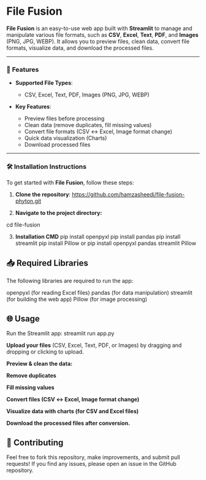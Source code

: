 # File Fusion

**File Fusion** is an easy-to-use web app built with **Streamlit** to manage and manipulate various file formats, such as **CSV**, **Excel**, **Text**, **PDF**, and **Images** (PNG, JPG, WEBP). It allows you to preview files, clean data, convert file formats, visualize data, and download the processed files.

---

### 🚀 **Features**

- **Supported File Types**:
  - CSV, Excel, Text, PDF, Images (PNG, JPG, WEBP)
  
- **Key Features**:
  - Preview files before processing
  - Clean data (remove duplicates, fill missing values)
  - Convert file formats (CSV ↔ Excel, Image format change)
  - Quick data visualization (Charts)
  - Download processed files

---

### 🛠 **Installation Instructions**

To get started with **File Fusion**, follow these steps:

1. **Clone the repository**:
https://github.com/hamzasheedi/file-fusion-phyton.git

2. **Navigate to the project directory:**

cd file-fusion

3. **Installation CMD**
   pip install openpyxl
   pip install pandas
   pip install streamlit
   pip install Pillow
   or  pip install openpyxl pandas streamlit Pillow


## **📥 Required Libraries**
The following libraries are required to run the app:

openpyxl (for reading Excel files)
pandas (for data manipulation)
streamlit (for building the web app)
Pillow (for image processing)



## **🌐 Usage**
Run the Streamlit app:
streamlit run app.py


**Upload your files** (CSV, Excel, Text, PDF, or Images) by dragging and dropping or clicking to upload.

**Preview & clean the data:**

**Remove duplicates**

**Fill missing values**

**Convert files (CSV ↔ Excel, Image format change)**

**Visualize data with charts (for CSV and Excel files)**

**Download the processed files after conversion.**



## **🤝 Contributing**
Feel free to fork this repository, make improvements, and submit pull requests! If you find any issues, please open an issue in the GitHub repository.


